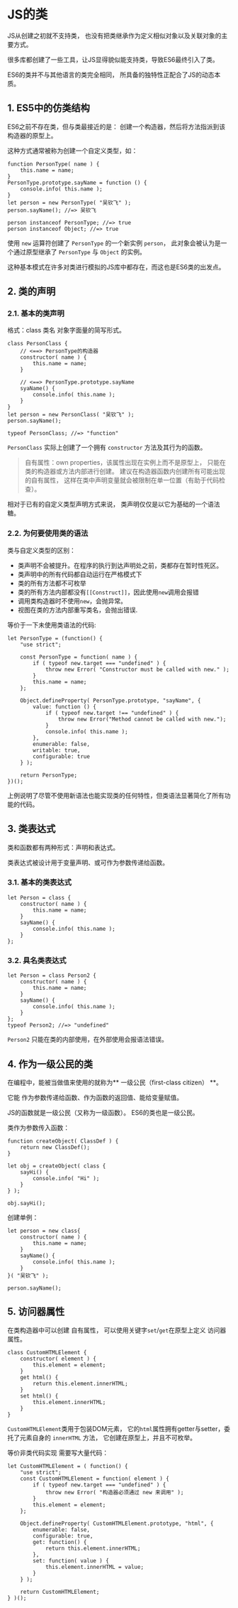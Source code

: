  # JS的类

JS从创建之初就不支持类，
也没有把类继承作为定义相似对象以及关联对象的主要方式。

很多库都创建了一些工具，让JS显得貌似能支持类，导致ES6最终引入了类。

ES6的类并不与其他语言的类完全相同，
所具备的独特性正配合了JS的动态本质。

## 1. ES5中的仿类结构

ES6之前不存在类，但与类最接近的是：
创建一个构造器，然后将方法指派到该构造器的原型上。

这种方式通常被称为创建一个自定义类型，如：

    function PersonType( name ) {
        this.name = name;
    }
    PersonType.prototype.sayName = function () {
        console.info( this.name );
    }
    let person = new PersonType( "吴钦飞" );
    person.sayName(); //=> 吴钦飞

    person instanceof PersonType; //=> true
    person instanceof Object; //=> true


使用 `new` 运算符创建了 `PersonType` 的一个新实例 `person`，
此对象会被认为是一个通过原型继承了 `PersonType` 与 `Object` 的实例。

这种基本模式在许多对类进行模拟的JS库中都存在，而这也是ES6类的出发点。

## 2. 类的声明

### 2.1. 基本的类声明

格式：class 类名 对象字面量的简写形式。

    class PersonClass {
        // <==> PersonType的构造器
        constructor( name ) {
            this.name = name;
        }

        // <==> PersonType.prototype.sayName
        syaName() {
            console.info( this.name );
        }
    }
    let person = new PersonClass( "吴钦飞" );
    person.sayName();

    typeof PersonClass; //=> "function"

`PersonClass` 实际上创建了一个拥有 `constructor` 方法及其行为的函数。

> 自有属性：own properties，该属性出现在实例上而不是原型上，
只能在类的构造器或方法内部进行创建。
建议在构造器函数内创建所有可能出现的自有属性，
这样在类中声明变量就会被限制在单一位置（有助于代码检查）。

相对于已有的自定义类型声明方式来说，
类声明仅仅是以它为基础的一个语法糖。

### 2.2. 为何要使用类的语法

类与自定义类型的区别：
* 类声明不会被提升。在程序的执行到达声明处之前，类都存在暂时性死区。
* 类声明中的所有代码都自动运行在严格模式下
* 类的所有方法都不可枚举
* 类的所有方法内部都没有`[[Construct]]`，因此使用`new`调用会报错
* 调用类构造器时不使用`new`，会抛异常。
* 视图在类的方法内部重写类名，会抛出错误.

等价于一下未使用类语法的代码:

    let PersonType = (function() {
        "use strict";

        const PersonType = function( name ) {
            if ( typeof new.target === "undefined" ) {
                throw new Error( "Constructor must be called with new." );
            }
            this.name = name;
        };

        Object.defineProperty( PersonType.prototype, "sayName", {
            value: function () {
                if ( typeof new.target !== "undefined" ) {
                    throw new Error("Method cannot be called with new.");
                }
                console.info( this.name );
            },
            enumerable: false,
            writable: true,
            configurable: true
        } );

        return PersonType;
    })();

上例说明了尽管不使用新语法也能实现类的任何特性，但类语法显著简化了所有功能的代码。

## 3. 类表达式

类和函数都有两种形式：声明和表达式。

类表达式被设计用于变量声明、或可作为参数传递给函数。

### 3.1. 基本的类表达式

    let Person = class {
        constructor( name ) {
            this.name = name;
        }
        sayName() {
            console.info( this.name );
        }
    };

### 3.2. 具名类表达式

    let Person = class Person2 {
        constructor( name ) {
            this.name = name;
        }
        sayName() {
            console.info( this.name );
        }
    };
    typeof Person2; //=> "undefined"

`Person2` 只能在类的内部使用，在外部使用会报语法错误。

## 4. 作为一级公民的类

在编程中，能被当做值来使用的就称为** 一级公民（first-class citizen）
**。

它能 作为参数传递给函数、作为函数的返回值、能给变量赋值。

JS的函数就是一级公民（又称为一级函数）。
ES6的类也是一级公民。

类作为参数传入函数：

    function createObject( ClassDef ) {
        return new ClassDef();
    }

    let obj = createObject( class {
        sayHi() {
            console.info( "Hi" );
        }
    } );

    obj.sayHi();

创建单例：

    let person = new class{
        constructor( name ) {
            this.name = name;
        }
        sayName() {
            console.info( this.name );
        }
    }( "吴钦飞" );

    person.sayName();


## 5. 访问器属性

在类构造器中可以创建 自有属性，
可以使用关键字`set`/`get`在原型上定义 访问器属性。

    class CustomHTMLElement {
        constructor( element ) {
            this.element = element;
        }
        get html() {
            return this.element.innerHTML;
        }
        set html() {
            this.element.innerHTML;
        }
    }

`CustomHTMLElement`类用于包装DOM元素，
它的`html`属性拥有getter与setter，委托了元素自身的 `innerHTML` 方法，
它创建在原型上，并且不可枚举。

等价非类代码实现 需要写大量代码：

    let CustomHTMLElement = ( function() {
        "use strict";
        const CustomHTMLElement = function( element ) {
            if ( typeof new.target === "undefined" ) {
                throw new Error( "构造器必须通过 new 来调用" );
            }
            this.element = element;
        };

        Object.defineProperty( CustomHTMLElement.prototype, "html", {
            enumerable: false,
            configurable: true,
            get: function() {
                return this.element.innerHTML;
            },
            set: function( value ) {
                this.element.innerHTML = value;
            }
        } );

        return CustomHTMLElement;
    } )();